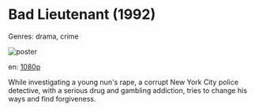 # Bad Lieutenant (1992)

Genres: drama, crime

![poster](http://image.tmdb.org/t/p/w500/430a0yCFKlGipOB99eaTjmlpT1U.jpg)

en:
  [1080p](magnet:?xt=urn:btih:ACC9227EF5A3F05A04AB2EA00F436EF3D25164E5&tr=udp://glotorrents.pw:6969/announce&tr=udp://tracker.opentrackr.org:1337/announce&tr=udp://torrent.gresille.org:80/announce&tr=udp://tracker.openbittorrent.com:80&tr=udp://tracker.coppersurfer.tk:6969&tr=udp://tracker.leechers-paradise.org:6969&tr=udp://p4p.arenabg.ch:1337&tr=udp://tracker.internetwarriors.net:1337)
  


While investigating a young nun's rape, a corrupt New York City police detective, with a serious drug and gambling addiction, tries to change his ways and find forgiveness.